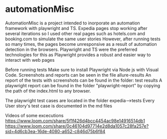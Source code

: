 # automationMisc
AutomationMisc is a project intended to inorporate an automation framework with playwright and TS.
Expedia pages stop working after several iterations so I used other real pages such as hotels.com and booking.com to simulate the same user stories
However, after running tests so many times, the pages become unresponsive as a result of automation detection in the browsers.
Playwright and TS were the preferred technologies for this as Playwright provides a robust and easier way to interact with web pages

Before running tests
Make sure to install Playwright via Node js with Visual Code.
Screenshots and reports can be seen in the file allure-results
An report of the tests with screenshots can be found in the folder: test results
A playwright report can be found in the folder "playwright-report" by copying the path of the index.html to any browser.

The playwright test cases are located in the folder expedia-->tests
Every User story's test case is documented in the md files

Videos of some excecutions
https://www.loom.com/share/5f1f426d4bcc4454ac98e14916514db1
https://www.loom.com/share/0c46104d97714e2d8da1057c28fa257e?sid=4d6cb3ea-16de-4080-a652-c846d75b6f84